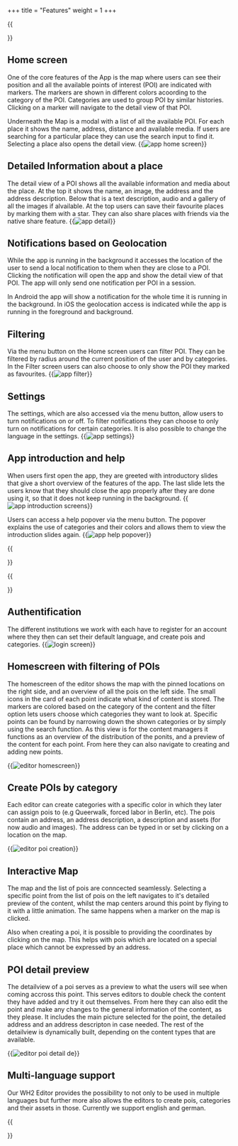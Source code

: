 +++
title = "Features"
weight = 1
+++

{{<section title="App">}}

[//]: # (TODO: add screenshots)

## Home screen

One of the core features of the App is the map where users can see their position and all the available points of interest (POI) are indicated with markers. The markers are shown in different colors acoording to the category of the POI. Categories are used to group POI by similar histories. Clicking on a marker will navigate to the detail view of that POI.

Underneath the Map is a modal with a list of all the available POI. For each place it shows the name, address, distance and available media. If users are searching for a particular place they can use the search input to find it. Selecting a place also opens the detail view.
{{<image src="app-home.jpg" alt="app home screen" caption="Home Screen">}}

## Detailed Information about a place

The detail view of a POI shows all the available information and media about the place. At the top it shows the name, an image, the address and the address description. Below that is a text description, audio and a gallery of all the images if alvailable.
At the top users can save their favourite places by marking them with a star. They can also share places with friends via the native share feature.
{{<image src="app-detail.gif" alt="app detail" caption="Detail View">}}

## Notifications based on Geolocation

While the app is running in the background it accesses the location of the user to send a local notification to them when they are close to a POI. Clicking the notification will open the app and show the detail view of that POI. The app will only send one notification per POI in a session.

In Android the app will show a notification for the whole time it is running in the background. In iOS the geolocation access is indicated while the app is running in the foreground and background.

## Filtering

Via the menu button on the Home screen users can filter POI. They can be filtered by radius around the current position of the user and by categories. In the Filter screen users can also choose to only show the POI they marked as favourites.
{{<image src="app-filter.jpg" alt="app filter" caption="Filter">}}

## Settings

The settings, which are also accessed via the menu button, allow users to turn notifications on or off. To filter notifications they can choose to only turn on notifications for certain categories. It is also possible to change the language in the settings.
{{<image src="app-settings.jpg" alt="app settings" caption="Settings">}}


## App introduction and help

When users first open the app, they are greeted with introductory slides that give a short overview of the features of the app. The last slide lets the users know that they should close the app properly after they are done using it, so that it does not keep running in the background.
{{<image src="app-walkthrough.jpg" alt="app introduction screens" caption="Introduction">}}

Users can access a help popover via the menu button. The popover explains the use of categories and their colors and allows them to view the introduction slides again.
{{<image src="app-help.jpg" alt="app help popover" caption="Help Popover">}}

{{</section>}}

{{<section title="Editor">}}

## Authentification

The different institutions we work with each have to register for an account where they then can set their default language, and create pois and categories.
{{<image src="authentification.PNG" alt="login screen" caption="Login Screen">}}

## Homescreen with filtering of POIs
The homescreen of the editor shows the map with the pinned locations on the right side, and an overview of all the pois on the left side. The small icons in the card of each point indicate what kind of content is stored. The markers are colored based on the category of the content and the filter option lets users choose which categories they want to look at. Specific points can be found by narrowing down the shown categories or by simply using the search function. As this view is for the content managers it functions as an overview of the distribution of the ponits, and a preview of the content for each point. From here they can also navigate to creating and adding new points.

{{<image src="editor-home.PNG" alt="editor homescreen" caption="Homescreen">}}

## Create POIs by category
Each editor can create categories with a specific color in which they later can assign pois to (e.g Queerwalk, forced labor in Berlin, etc). The pois contain an address, an address description, a description and assets (for now audio and images). The address can be typed in or set by clicking on a location on the map.

{{<image src="poi-creation.PNG" alt="editor poi creation" caption="POI Creation">}}

## Interactive Map
The map and the list of pois are conncected seamlessly. Selecting a specific point from the list of pois on the left navigates to it's detailed preview of the content, whilst the map centers around this point by flying to it with a little animation. The same happens when a marker on the map is clicked.

Also when creating a poi, it is possible to providing the coordinates by clicking on the map. This helps with pois which are located on a special place which cannot be expressed by an address.

## POI detail preview
The detailview of a poi serves as a preview to what the users will see when coming accross this point. This serves editors to double check the content they have added and try it out themselves. From here they can also edit the point and make any changes to the general information of the content, as they please. 
It includes the main picture selected for the point, the detailed address and an address descripton in case needed. The rest of the detailview is dynamically built, depending on the content types that are available. 

{{<image src="poi-detail-de.PNG" alt="editor poi detail de" caption="German">}}

## Multi-language support

Our WH2 Editor provides the possibility to not only to be used in multiple languages but further more also allows the editors to create pois, categories and their assets in those. Currently we support english and german.

{{</section>}}
